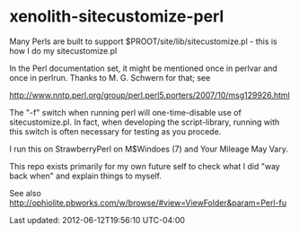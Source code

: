 xenolith-sitecustomize-perl
===========================

Many Perls are built to support $PROOT/site/lib/sitecustomize.pl - this is how I do my sitecustomize.pl

In the Perl documentation set, it might be mentioned once in perlvar
and once in perlrun. Thanks to M. G. Schwern for that; see

   http://www.nntp.perl.org/group/perl.perl5.porters/2007/10/msg129926.html

The "-f" switch when running perl will one-time-disable use of
sitecustomize.pl. In fact, when developing the script-library,
running with this switch is often necessary for testing as you
procede.

I run this on StrawberryPerl on M$Windoes (7) and Your Mileage May
Vary.

This repo exists primarily for my own future self to check what I did
"way back when" and explain things to myself.

See also http://ophiolite.pbworks.com/w/browse/#view=ViewFolder&param=Perl-fu

Last updated: 2012-06-12T19:56:10 UTC-04:00
   
